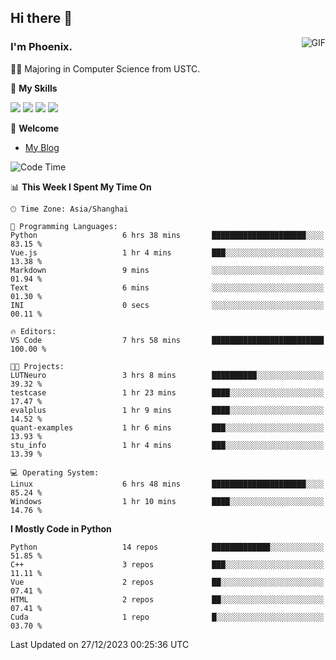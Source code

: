 ## Hi there 👋
<img align="right" alt="GIF" src="https://raw.githubusercontent.com/JoeyBling/JoeyBling/master/pic/pusheencode.gif" />

### I'm Phoenix.

👨‍🎓 Majoring in Computer Science from USTC.

🌟 **My Skills**

![](https://img.shields.io/badge/-Python-3e74a2?style=flat-square&logo=Python&logoColor=fff)
![](https://img.shields.io/badge/-C++-9f62a5?style=flat&logo=cplusplus&logoColor=white)
![](https://img.shields.io/badge/-Linux-185886?style=flat-square&logo=Linux&logoColor=fff)
![](https://img.shields.io/badge/-Rust-ff4136?style=flat-square&logo=Rust&logoColor=fff)

💬 **Welcome**

- [My Blog](https://ysy-phoenix.github.io/)

<!--START_SECTION:waka-->
![Code Time](http://img.shields.io/badge/Code%20Time-467%20hrs%2024%20mins-blue)

📊 **This Week I Spent My Time On** 

```text
🕑︎ Time Zone: Asia/Shanghai

💬 Programming Languages: 
Python                   6 hrs 38 mins       █████████████████████░░░░   83.15 % 
Vue.js                   1 hr 4 mins         ███░░░░░░░░░░░░░░░░░░░░░░   13.38 % 
Markdown                 9 mins              ░░░░░░░░░░░░░░░░░░░░░░░░░   01.94 % 
Text                     6 mins              ░░░░░░░░░░░░░░░░░░░░░░░░░   01.30 % 
INI                      0 secs              ░░░░░░░░░░░░░░░░░░░░░░░░░   00.11 % 

🔥 Editors: 
VS Code                  7 hrs 58 mins       █████████████████████████   100.00 % 

🐱‍💻 Projects: 
LUTNeuro                 3 hrs 8 mins        ██████████░░░░░░░░░░░░░░░   39.32 % 
testcase                 1 hr 23 mins        ████░░░░░░░░░░░░░░░░░░░░░   17.47 % 
evalplus                 1 hr 9 mins         ████░░░░░░░░░░░░░░░░░░░░░   14.52 % 
quant-examples           1 hr 6 mins         ███░░░░░░░░░░░░░░░░░░░░░░   13.93 % 
stu_info                 1 hr 4 mins         ███░░░░░░░░░░░░░░░░░░░░░░   13.39 % 

💻 Operating System: 
Linux                    6 hrs 48 mins       █████████████████████░░░░   85.24 % 
Windows                  1 hr 10 mins        ████░░░░░░░░░░░░░░░░░░░░░   14.76 % 
```

**I Mostly Code in Python** 

```text
Python                   14 repos            █████████████░░░░░░░░░░░░   51.85 % 
C++                      3 repos             ███░░░░░░░░░░░░░░░░░░░░░░   11.11 % 
Vue                      2 repos             ██░░░░░░░░░░░░░░░░░░░░░░░   07.41 % 
HTML                     2 repos             ██░░░░░░░░░░░░░░░░░░░░░░░   07.41 % 
Cuda                     1 repo              █░░░░░░░░░░░░░░░░░░░░░░░░   03.70 % 
```




 Last Updated on 27/12/2023 00:25:36 UTC
<!--END_SECTION:waka-->

<!--
**ysy-phoenix/ysy-phoenix** is a ✨ _special_ ✨ repository because its `README.md` (this file) appears on your GitHub profile.

Here are some ideas to get you started:

- 🔭 I’m currently working on ...
- 🌱 I’m currently learning ...
- 👯 I’m looking to collaborate on ...
- 🤔 I’m looking for help with ...
- 💬 Ask me about ...
- 📫 How to reach me: ...
- 😄 Pronouns: ...
- ⚡ Fun fact: ...
-->
